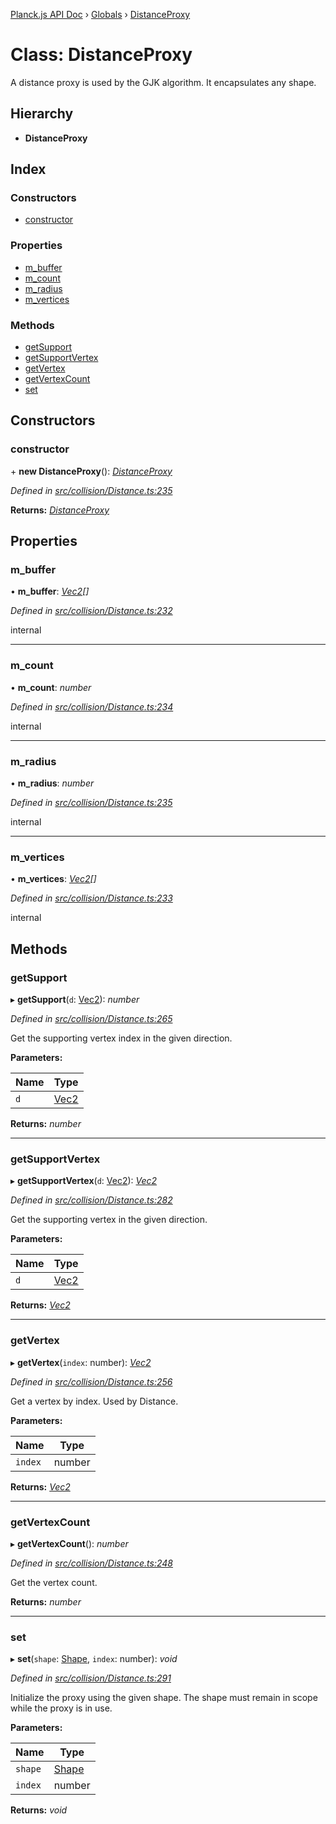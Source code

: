 [Planck.js API Doc](../README.md) › [Globals](../globals.md) › [DistanceProxy](distanceproxy.md)

# Class: DistanceProxy

A distance proxy is used by the GJK algorithm. It encapsulates any shape.

## Hierarchy

* **DistanceProxy**

## Index

### Constructors

* [constructor](distanceproxy.md#constructor)

### Properties

* [m_buffer](distanceproxy.md#m_buffer)
* [m_count](distanceproxy.md#m_count)
* [m_radius](distanceproxy.md#m_radius)
* [m_vertices](distanceproxy.md#m_vertices)

### Methods

* [getSupport](distanceproxy.md#getsupport)
* [getSupportVertex](distanceproxy.md#getsupportvertex)
* [getVertex](distanceproxy.md#getvertex)
* [getVertexCount](distanceproxy.md#getvertexcount)
* [set](distanceproxy.md#set)

## Constructors

###  constructor

\+ **new DistanceProxy**(): *[DistanceProxy](distanceproxy.md)*

*Defined in [src/collision/Distance.ts:235](https://github.com/shakiba/planck.js/blob/b8c946c/src/collision/Distance.ts#L235)*

**Returns:** *[DistanceProxy](distanceproxy.md)*

## Properties

###  m_buffer

• **m_buffer**: *[Vec2](vec2.md)[]*

*Defined in [src/collision/Distance.ts:232](https://github.com/shakiba/planck.js/blob/b8c946c/src/collision/Distance.ts#L232)*

internal

___

###  m_count

• **m_count**: *number*

*Defined in [src/collision/Distance.ts:234](https://github.com/shakiba/planck.js/blob/b8c946c/src/collision/Distance.ts#L234)*

internal

___

###  m_radius

• **m_radius**: *number*

*Defined in [src/collision/Distance.ts:235](https://github.com/shakiba/planck.js/blob/b8c946c/src/collision/Distance.ts#L235)*

internal

___

###  m_vertices

• **m_vertices**: *[Vec2](vec2.md)[]*

*Defined in [src/collision/Distance.ts:233](https://github.com/shakiba/planck.js/blob/b8c946c/src/collision/Distance.ts#L233)*

internal

## Methods

###  getSupport

▸ **getSupport**(`d`: [Vec2](vec2.md)): *number*

*Defined in [src/collision/Distance.ts:265](https://github.com/shakiba/planck.js/blob/b8c946c/src/collision/Distance.ts#L265)*

Get the supporting vertex index in the given direction.

**Parameters:**

Name | Type |
------ | ------ |
`d` | [Vec2](vec2.md) |

**Returns:** *number*

___

###  getSupportVertex

▸ **getSupportVertex**(`d`: [Vec2](vec2.md)): *[Vec2](vec2.md)*

*Defined in [src/collision/Distance.ts:282](https://github.com/shakiba/planck.js/blob/b8c946c/src/collision/Distance.ts#L282)*

Get the supporting vertex in the given direction.

**Parameters:**

Name | Type |
------ | ------ |
`d` | [Vec2](vec2.md) |

**Returns:** *[Vec2](vec2.md)*

___

###  getVertex

▸ **getVertex**(`index`: number): *[Vec2](vec2.md)*

*Defined in [src/collision/Distance.ts:256](https://github.com/shakiba/planck.js/blob/b8c946c/src/collision/Distance.ts#L256)*

Get a vertex by index. Used by Distance.

**Parameters:**

Name | Type |
------ | ------ |
`index` | number |

**Returns:** *[Vec2](vec2.md)*

___

###  getVertexCount

▸ **getVertexCount**(): *number*

*Defined in [src/collision/Distance.ts:248](https://github.com/shakiba/planck.js/blob/b8c946c/src/collision/Distance.ts#L248)*

Get the vertex count.

**Returns:** *number*

___

###  set

▸ **set**(`shape`: [Shape](shape.md), `index`: number): *void*

*Defined in [src/collision/Distance.ts:291](https://github.com/shakiba/planck.js/blob/b8c946c/src/collision/Distance.ts#L291)*

Initialize the proxy using the given shape. The shape must remain in scope
while the proxy is in use.

**Parameters:**

Name | Type |
------ | ------ |
`shape` | [Shape](shape.md) |
`index` | number |

**Returns:** *void*
